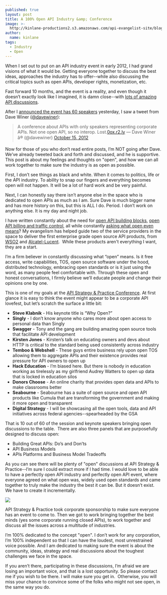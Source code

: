 ```yaml
---
published: true
layout: post
title: A 100% Open API Industry &amp; Conference
image: >-
  http://kinlane-productions2.s3.amazonaws.com/api-evangelist-site/blog/open.jpeg
author:
  name: kinlane
tags:
  - Industry
  - Open
---
```

When I set out to put on an API industry event in early 2012, I had grand visions of what it would be. Getting everyone together to discuss the best ideas, approaches the industry has to offer--while also discussing the critical topics such as open APIs, developer rights, monetization, etc.

Fast forward 10 months, and the event is a reality, and even though it doesn’t exactly look like I imagined, it is damn close--with [lots of amazing API discussions](http://www.apistrategyconference.com/sessions.php "lots of amazing API discussions").

After I [announced the event has 60 speakers](http://www.apistrategyconference.com/speakers.php "API event has 60 speakers") yesterday, I saw a tweet from Dave Winer ([@davewiner](https://twitter.com/davewiner "@DaveWiner")):

> A conference about APIs with only speakers representing corporate APIs. Not one open API, so no interop. Lost.[0ox.r2.ly](https://t.co/VBmfy5nb "http://0ox.r2.ly/") — Dave Winer â® (@davewiner) [October 15, 2012](https://twitter.com/davewiner/status/257727406872342528)

Now for those of you who don’t read entire posts, I’m NOT going after Dave. We’ve already tweeted back and forth and discussed, and he is supportive. This post is about my feelings and thoughts on "open", and how we can all work together to make sure the industry is as open as possible.

First, I don’t see things as black and white. When it comes to politics, life or the API industry. To ability to snap our fingers and everything becomes open will not happen. It will be a lot of hard work and be very painful.

Next, I can honestly say there isn’t anyone else in the space who is dedicated to open APIs as much as I am. Sure Dave is much bigger name and has more history on this, but this is ALL I do. Period. I don’t work on anything else. It is my day and night job.

I have written constantly about the need for [open API building blocks](http://apievangelist.com/2011/04/04/open-building-blocks-for-an-api/), [open API billing and traffic control](/2011/05/21/open-source-api-billing-and-traffic-control/ "open API billing and traffic control"), all while constantly [asking what open even means](http://apivoice.com/2012/05/30/public-api-vs-open-api/ "what open even means")? My evangelism has helped guide two of the service providers in the space to deliver the first enterprise grade open source API products, from [WSO2](http://wso2.com/products/api-manager/ "WSO2") and [Alcatel-Lucent](http://apigrove.net/ "Alcatel-Lucent").  While these products aren't everything I want, they are a start.

I’m a firm believer in constantly discussing what “open” means. Is it free access, write capabilities, TOS, open source software under the hood, distributed technology, embracing open standards or is it just using the word, as many people feel comfortable with. Through these open and honest conversations, I firmly believe we’ll educate people and change their opinions one by one.

This is one of my goals at the [API Strategy & Practice Conference](http://www.apistrategyconference.com/ "API Strategy & Practice Conference"). At first glance it is easy to think the event might appear to be a corporate API lovefest, but let’s scratch the surface a little bit:

*   **Steve Klabnik** - His keynote title is “Why Open?” 
*   **Singly** - I don’t know anyone who cares more about open access to personal data than Singly 
*   **Swagger** - Tony and the gang are building amazing open source tools that facilitate API development
*   **Kirsten Jones** - Kirsten’s talk on educating owners and devs about HTTP is critical to the standard being used consistently across industry 
*   **Temboo & Webshell** \- These guys entire business rely upon open TOS allowing them to aggregate APIs and their existence provides real pressure for API owners to open up 
*   **Hack Education** - I’m biased here. But there is nobody in education working as tirelessly as my girlfriend Audrey Watters to open up data that is locked in education silos
*   **Donors Choose** - An online charity that provides open data and APIs to make classrooms better 
*   **Seabourne** - Seabourne has a suite of open source and open API products like Cumula that are transforming the government and making it more open and transparent
*   **Digital Strategy** - I will be showcasing all the open tools, data and API initiatives across federal agencies--spearheaded by the GSA

That is 10 out of 60 of the session and keynote speakers bringing open discussions to the table.  There are also three panels that are purposefully designed to discuss open:

*   Building Great APIs: Do’s and Don’ts 
*   API Business Models 
*   APIs Platforms and Business Model Tradeoffs

As you can see there will be plenty of "open" discussions at API Strategy & Practice--I’m sure I could extract more if I had time. I would love to be able to have a perfectly open API industry and perfectly open API event, where everyone agreed on what open was, widely used open standards and came together to truly make the industry the best it can be. But it doesn’t exist. We have to create it incrementally.

[![](https://s3.amazonaws.com/kinlane-productions2/events/api-strategy-practice-conference/api-strategy-home-1.png)](http://www.apistrategyconference.com/index.php)

API Strategy & Practice took corporate sponsorship to make sure everyone has an event to come to. Then we got to work bringing together the best minds (yes some corporate running closed APIs), to work together and discuss all the issues across a multitude of industries. 

I’m 100% dedicated to the concept "open". I don’t work for any corporation, I’m 100% independent so that I can have the loudest, most unrestrained voice possible. And I am dedicated to making sure the event is about the community, ideas, strategy and real discussions about the toughest challenges we face in the space.

If you aren’t there, participating in these discussions, I’m afraid we are losing an important voice, and that is a lost opportunity. So please contact me if you wish to be there. I will make sure you get in.  Otherwise, you will miss your chance to convince some of the folks who might not see open, in the same way you do.